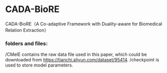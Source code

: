 # CADA-BioRE
CADA-BioRE（A Co-adaptive Framework with Duality-aware for Biomedical Relation Extraction）
### folders and files:
/CMeIE contains the raw data file used in this paper, which could be downloaded from https://tianchi.aliyun.com/dataset/95414.
/checkpoint is used to store model parameters.
